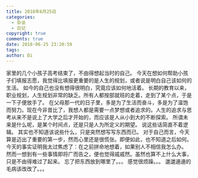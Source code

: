 ```yaml
---
title: 2018年6月25日
categories:
  - 杂谈
  - 日记
copyright: true
comments: true
date: 2018-06-25 23:20:59
tags:
author: Di
---
```

家里的几个小孩子高考结束了，不由得想起当时的自己。
今天在想如何帮助小孩子们填报志愿，我觉得比填报更重要的是人生的规划，或者说是明白自己该如何的生活。
如今的自己也没有想得很明白，究竟应该如何地活着。
长期的教育以来，职业规划，人生规划非常的缺乏。所有人都按部就班的走着，走到了某个点，于是一下子便放手了。
在父母那一代的日子里，多是为了生活而奋斗，多是为了温饱而努力。现在今非昔比了，我想人都是需要一点梦想或者追求的。人生的追求与思考从来不是说上了大学之后才开始的，而应该是人从小到大的不断探索。
所谓未来是什么呢，是某个时间点，还是只是人为所定义的期望。
说这些话简直不着逻辑。
其实也不知道该说些什么，只是突然想写写东西而已。
对于自己而言，今天算是迈出了重要的第一步，然而心里还是很慌张。即便如此，也不知道之后如何。
今天的事实证明我太过焦虑了：在之前拼命地想着，如果别人不相信我怎么办。
然而一想到有一些事情即将广而告之，便也觉得戚戚然。虽然也算不上什么大事，只是不由得难过了起来。
忘了把东西放到哪里了。。。
感觉很烦躁。。。
邋邋遢遢的毛病该改改了。。。